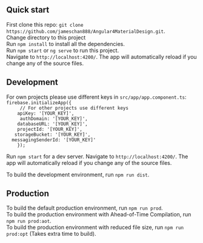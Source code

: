 ## Quick start
First clone this repo: `git clone https://github.com/jameschan888/Angular4MaterialDesign.git`.  
Change directory to this project  
Run `npm install` to install all the dependencies.  
Run `npm start` or `ng serve` to run this project.  
Navigate to `http://localhost:4200/`. The app will automatically reload if you change any of the source files.  

## Development
For own projects please use different keys in `src/app/app.component.ts`:  
``` firebase.initializeApp({ ```   
```     // For other projects use different keys```  
```    apiKey: '[YOUR_KEY]',```  
```     authDomain: '[YOUR_KEY]',```  
```    databaseURL: '[YOUR_KEY]',```  
```    projectId: '[YOUR_KEY]',```  
```   storageBucket: '[YOUR_KEY]',```    
```  messagingSenderId: '[YOUR_KEY]'```  
```    });```  
  
Run `npm start` for a dev server. Navigate to `http://localhost:4200/`. The app will automatically reload if you change any of the source files.  

To build the development environment, run `npm run dist`.

## Production
To build the default production environment, run `npm run prod`.  
To build the production environment with Ahead-of-Time Compilation, run `npm run prod:aot`.  
To build the production environment with reduced file size, run `npm run prod:opt` (Takes extra time to build).  


